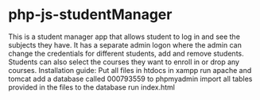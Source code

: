 # php-js-studentManager
This is a student manager app that allows student to log in and see the subjects they have. It has a separate admin logon where the admin can change the credentials for different students, add and remove students. Students can also select the courses they want to enroll in or drop any courses.
Installation guide:
 Put all files in htdocs in xampp 
 run apache and tomcat
 add a database called 000793559 to phpmyadmin
 import all tables provided in the files to the database
 run index.html
